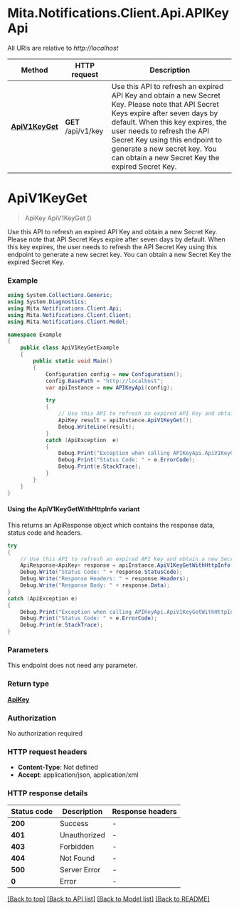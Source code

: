 # Mita.Notifications.Client.Api.APIKeyApi

All URIs are relative to *http://localhost*

| Method | HTTP request | Description |
|--------|--------------|-------------|
| [**ApiV1KeyGet**](APIKeyApi.md#apiv1keyget) | **GET** /api/v1/key | Use this API to refresh an expired API Key and obtain a new Secret Key.    Please note that API Secret Keys expire after seven days by default.   When this key expires, the user needs to refresh the API Secret Key  using this endpoint to generate a new secret key.     You can obtain a new Secret Key the expired Secret Key. |

<a id="apiv1keyget"></a>
# **ApiV1KeyGet**
> ApiKey ApiV1KeyGet ()

Use this API to refresh an expired API Key and obtain a new Secret Key.    Please note that API Secret Keys expire after seven days by default.   When this key expires, the user needs to refresh the API Secret Key  using this endpoint to generate a new secret key.     You can obtain a new Secret Key the expired Secret Key.

### Example
```csharp
using System.Collections.Generic;
using System.Diagnostics;
using Mita.Notifications.Client.Api;
using Mita.Notifications.Client.Client;
using Mita.Notifications.Client.Model;

namespace Example
{
    public class ApiV1KeyGetExample
    {
        public static void Main()
        {
            Configuration config = new Configuration();
            config.BasePath = "http://localhost";
            var apiInstance = new APIKeyApi(config);

            try
            {
                // Use this API to refresh an expired API Key and obtain a new Secret Key.    Please note that API Secret Keys expire after seven days by default.   When this key expires, the user needs to refresh the API Secret Key  using this endpoint to generate a new secret key.     You can obtain a new Secret Key the expired Secret Key.
                ApiKey result = apiInstance.ApiV1KeyGet();
                Debug.WriteLine(result);
            }
            catch (ApiException  e)
            {
                Debug.Print("Exception when calling APIKeyApi.ApiV1KeyGet: " + e.Message);
                Debug.Print("Status Code: " + e.ErrorCode);
                Debug.Print(e.StackTrace);
            }
        }
    }
}
```

#### Using the ApiV1KeyGetWithHttpInfo variant
This returns an ApiResponse object which contains the response data, status code and headers.

```csharp
try
{
    // Use this API to refresh an expired API Key and obtain a new Secret Key.    Please note that API Secret Keys expire after seven days by default.   When this key expires, the user needs to refresh the API Secret Key  using this endpoint to generate a new secret key.     You can obtain a new Secret Key the expired Secret Key.
    ApiResponse<ApiKey> response = apiInstance.ApiV1KeyGetWithHttpInfo();
    Debug.Write("Status Code: " + response.StatusCode);
    Debug.Write("Response Headers: " + response.Headers);
    Debug.Write("Response Body: " + response.Data);
}
catch (ApiException e)
{
    Debug.Print("Exception when calling APIKeyApi.ApiV1KeyGetWithHttpInfo: " + e.Message);
    Debug.Print("Status Code: " + e.ErrorCode);
    Debug.Print(e.StackTrace);
}
```

### Parameters
This endpoint does not need any parameter.
### Return type

[**ApiKey**](ApiKey.md)

### Authorization

No authorization required

### HTTP request headers

 - **Content-Type**: Not defined
 - **Accept**: application/json, application/xml


### HTTP response details
| Status code | Description | Response headers |
|-------------|-------------|------------------|
| **200** | Success |  -  |
| **401** | Unauthorized |  -  |
| **403** | Forbidden |  -  |
| **404** | Not Found |  -  |
| **500** | Server Error |  -  |
| **0** | Error |  -  |

[[Back to top]](#) [[Back to API list]](../README.md#documentation-for-api-endpoints) [[Back to Model list]](../README.md#documentation-for-models) [[Back to README]](../README.md)

